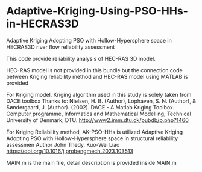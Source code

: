 # Adaptive-Kriging-Using-PSO-HHs-in-HECRAS3D
Adaptive Kriging Adopting PSO with Hollow-Hypersphere space in HECRAS3D river flow reliability assessment

This code provide reliability analysis of HEC-RAS 3D model.

HEC-RAS model is not provided in this bundle but the connection code
between Kriging reliability method and HEC-RAS model using MATLAB is
provided

For Kriging model, Kriging algorithm used in this study is solely taken 
from DACE toolbox Thanks to: Nielsen, H. B. (Author), Lophaven, S. N. 
(Author), & Søndergaard, J. (Author). (2002). DACE - A Matlab Kriging 
Toolbox. Computer programme, Informatics and Mathematical Modelling, 
Technical University of Denmark, DTU. 
http://www2.imm.dtu.dk/pubdb/p.php?1460

For Kriging Reliability method, AK-PSO-HHs is utilized 
Adaptive Kriging Adopting PSO with Hollow-Hypersphere space in structural 
reliability assessmen 
Author John Thedy, Kuo-Wei Liao
https://doi.org/10.1016/j.probengmech.2023.103513

MAIN.m is the main file, detail description is provided inside MAIN.m

